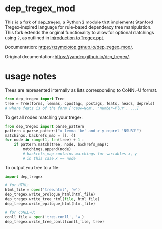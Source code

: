 # dep\_tregex\_mod

This is a fork of [dep_tregex](https://github.com/yandex/dep_tregex), a Python 2 module that implements Stanford Tregex-inspired language for rule-based dependency tree manipulation. This fork extends the original functionality to allow for optional matchings using ``?``, as outlined in [Introduction to Tregex.ppt](http://nlp.stanford.edu/software/tregex/The_Wonderful_World_of_Tregex.ppt).

Documentation: https://szymciolop.github.io/dep_tregex_mod/.

Original documentation: https://yandex.github.io/dep_tregex/.


# usage notes

Trees are represented internally as lists corresponding to [CoNNL-U format](http://universaldependencies.org/format.html).

```python
from dep_tregex import Tree
tree = Tree(forms, lemmas, cpostags, postags, feats, heads, deprels)
# where feats is of the form ['case=Nom', 'number=Plur', ...]
```

To get all nodes matching your tregex:

```python
from dep_tregex import parse_pattern
pattern = parse_pattern("x lemma 'be' and > y deprel 'NSUBJ'")
matchings, backrefs_map = [], {}
for node in range(1, len(tree) + 1):
    if pattern.match(tree, node, backrefs_map):
        matchings.append(node)
        # backrefs_map contains matchings for variables x, y
        # in this case x == node
```

To output you tree to a file:

```python
import dep_tregex

# for HTML:
html_file = open('tree.html', 'w')
dep_tregex.write_prologue_html(html_file)
dep_tregex.write_tree_html(file, html_file)
dep_tregex.write_epilogue_html(html_file)

# for CoNLL-U:
conll_file = open('tree.conll', 'w')
dep_tregex.write_tree_conll(conll_file, tree)
```
